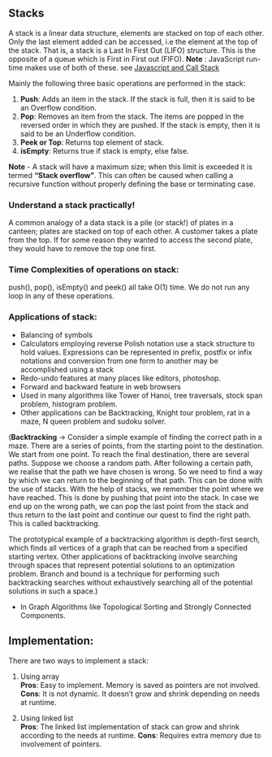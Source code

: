 ## Stacks

A stack is a linear data structure, elements are stacked on top of each other. Only the last element added can be accessed, i.e the element at the top of the stack. That is, a stack is a Last In First Out (LIFO) structure. This is the opposite of a queue which is First in First out (FIFO).
__Note__ : JavaScript run-time makes use of both of these. see [Javascript and Call Stack](./javascript_and_call_stack.md)

Mainly the following three basic operations are performed in the stack:

1. __Push__: Adds an item in the stack. If the stack is full, then it is said to be an Overflow condition.
2. __Pop__: Removes an item from the stack. The items are popped in the reversed order in which they are pushed. If the stack is empty, then it is said to be an Underflow condition.
3. __Peek or Top__: Returns top element of stack.
4. __isEmpty__: Returns true if stack is empty, else false.

__Note__ - A stack will have a maximum size; when this limit is exceeded it is termed __“Stack overflow”__. This can often be caused when calling a recursive function without properly defining the base or terminating case.

### Understand a stack practically!
A common analogy of a data stack is a pile (or stack!) of plates in a canteen; plates are stacked on top of each other. A customer takes a plate from the top. If for some reason they wanted to access the second plate, they would have to remove the top one first.

### Time Complexities of operations on stack:
push(), pop(), isEmpty() and peek() all take O(1) time. We do not run any loop in any of these operations.

### Applications of stack:

- Balancing of symbols
- Calculators employing reverse Polish notation use a stack structure to hold values. Expressions can be represented in prefix, postfix or infix notations and conversion from one form to another may be accomplished using a stack
- Redo-undo features at many places like editors, photoshop.
- Forward and backward feature in web browsers
- Used in many algorithms like Tower of Hanoi, tree traversals, stock span problem, histogram problem.
- Other applications can be Backtracking, Knight tour problem, rat in a maze, N queen problem and sudoku solver.

(__Backtracking__ -> Consider a simple example of finding the correct path in a maze. There are a series of points, from the starting point to the destination. We start from one point. To reach the final destination, there are several paths. Suppose we choose a random path. After following a certain path, we realise that the path we have chosen is wrong. So we need to find a way by which we can return to the beginning of that path. This can be done with the use of stacks. With the help of stacks, we remember the point where we have reached. This is done by pushing that point into the stack. In case we end up on the wrong path, we can pop the last point from the stack and thus return to the last point and continue our quest to find the right path. This is called backtracking.

The prototypical example of a backtracking algorithm is depth-first search, which finds all vertices of a graph that can be reached from a specified starting vertex. Other applications of backtracking involve searching through spaces that represent potential solutions to an optimization problem. Branch and bound is a technique for performing such backtracking searches without exhaustively searching all of the potential solutions in such a space.)

- In Graph Algorithms like Topological Sorting and Strongly Connected Components.

## Implementation:  
There are two ways to implement a stack:

1. Using array  
__Pros__: Easy to implement. Memory is saved as pointers are not involved.
__Cons__: It is not dynamic. It doesn’t grow and shrink depending on needs at runtime.

2. Using linked list  
__Pros__: The linked list implementation of stack can grow and shrink according to the needs at runtime.
__Cons__: Requires extra memory due to involvement of pointers.
